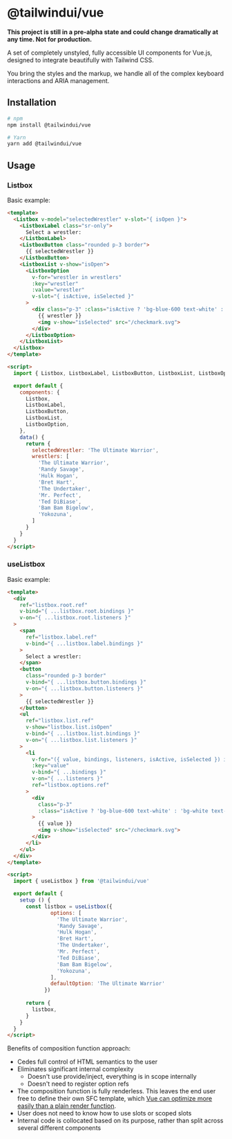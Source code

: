 # @tailwindui/vue

**This project is still in a pre-alpha state and could change dramatically at any time. Not for production.**

A set of completely unstyled, fully accessible UI components for Vue.js, designed to integrate beautifully with Tailwind CSS.

You bring the styles and the markup, we handle all of the complex keyboard interactions and ARIA management.

## Installation

```sh
# npm
npm install @tailwindui/vue

# Yarn
yarn add @tailwindui/vue
```

## Usage

### Listbox

Basic example:

```html
<template>
  <Listbox v-model="selectedWrestler" v-slot="{ isOpen }">
    <ListboxLabel class="sr-only">
      Select a wrestler:
    </ListboxLabel>
    <ListboxButton class="rounded p-3 border">
      {{ selectedWrestler }}
    </ListboxButton>
    <ListboxList v-show="isOpen">
      <ListboxOption
        v-for="wrestler in wrestlers"
        :key="wrestler"
        :value="wrestler"
        v-slot="{ isActive, isSelected }"
      >
        <div class="p-3" :class="isActive ? 'bg-blue-600 text-white' : 'bg-white text-gray-900'">
          {{ wrestler }}
          <img v-show="isSelected" src="/checkmark.svg">
        </div>
      </ListboxOption>
    </ListboxList>
  </Listbox>
</template>

<script>
  import { Listbox, ListboxLabel, ListboxButton, ListboxList, ListboxOption } from '@tailwindui/vue'

  export default {
    components: {
      Listbox,
      ListboxLabel,
      ListboxButton,
      ListboxList,
      ListboxOption,
    },
    data() {
      return {
        selectedWrestler: 'The Ultimate Warrior',
        wrestlers: [
          'The Ultimate Warrior',
          'Randy Savage',
          'Hulk Hogan',
          'Bret Hart',
          'The Undertaker',
          'Mr. Perfect',
          'Ted DiBiase',
          'Bam Bam Bigelow',
          'Yokozuna',
        ]
      }
    }
  }
</script>
```

### useListbox

Basic example:

```html
<template>
  <div
    ref="listbox.root.ref"
    v-bind="{ ...listbox.root.bindings }"
    v-on="{ ...listbox.root.listeners }"
  >
    <span
      ref="listbox.label.ref"
      v-bind="{ ...listbox.label.bindings }"
    >
      Select a wrestler:
    </span>
    <button
      class="rounded p-3 border"
      v-bind="{ ...listbox.button.bindings }"
      v-on="{ ...listbox.button.listeners }"
    >
      {{ selectedWrestler }}
    </button>
    <ul
      ref="listbox.list.ref"
      v-show="listbox.list.isOpen"
      v-bind="{ ...listbox.list.bindings }"
      v-on="{ ...listbox.list.listeners }"
    >
      <li
        v-for="({ value, bindings, listeners, isActive, isSelected }) in listbox.options"
        :key="value"
        v-bind="{ ...bindings }"
        v-on="{ ...listeners }"
        ref="listbox.options.ref"
      >
        <div 
          class="p-3" 
          :class="isActive ? 'bg-blue-600 text-white' : 'bg-white text-gray-900'"
        >
          {{ value }}
          <img v-show="isSelected" src="/checkmark.svg">
        </div>
      </li>
    </ul>
  </div>
</template>

<script>
  import { useListbox } from '@tailwindui/vue'

  export default {
    setup () {
      const listbox = useListbox({
              options: [
                'The Ultimate Warrior',
                'Randy Savage',
                'Hulk Hogan',
                'Bret Hart',
                'The Undertaker',
                'Mr. Perfect',
                'Ted DiBiase',
                'Bam Bam Bigelow',
                'Yokozuna',
              ],
              defaultOption: 'The Ultimate Warrior'
            })
    
      return {
        listbox,
      }
    }      
  }
</script>
```


Benefits of composition function approach:
- Cedes full control of HTML semantics to the user
- Eliminates significant internal complexity
  - Doesn't use provide/inject, everything is in scope internally
  - Doesn't need to register option refs
- The composition function is fully renderless. This leaves the end user free to define their own SFC template, which [Vue can optimize more easily than a plain render function](https://www.fullstackradio.com/episodes/129?t=19m0s).
- User does not need to know how to use slots or scoped slots
- Internal code is collocated based on its purpose, rather than split across several different components